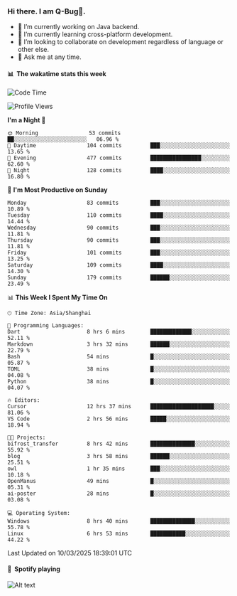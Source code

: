 ### Hi there. I am Q-Bug🐞.

- 🔭 I’m currently working on Java backend.
- 🌱 I’m currently learning cross-platform development.
- 👯 I’m looking to collaborate on development regardless of language or other else.
- 💬 Ask me at any time.

#### 📊 &nbsp;**The wakatime stats this week**  
<!--START_SECTION:waka-->
![Code Time](http://img.shields.io/badge/Code%20Time-289%20hrs%201%20min-blue)

![Profile Views](http://img.shields.io/badge/Profile%20Views-0-blue)

**I'm a Night 🦉** 

```text
🌞 Morning                53 commits          ██░░░░░░░░░░░░░░░░░░░░░░░   06.96 % 
🌆 Daytime                104 commits         ███░░░░░░░░░░░░░░░░░░░░░░   13.65 % 
🌃 Evening                477 commits         ████████████████░░░░░░░░░   62.60 % 
🌙 Night                  128 commits         ████░░░░░░░░░░░░░░░░░░░░░   16.80 % 
```
📅 **I'm Most Productive on Sunday** 

```text
Monday                   83 commits          ███░░░░░░░░░░░░░░░░░░░░░░   10.89 % 
Tuesday                  110 commits         ████░░░░░░░░░░░░░░░░░░░░░   14.44 % 
Wednesday                90 commits          ███░░░░░░░░░░░░░░░░░░░░░░   11.81 % 
Thursday                 90 commits          ███░░░░░░░░░░░░░░░░░░░░░░   11.81 % 
Friday                   101 commits         ███░░░░░░░░░░░░░░░░░░░░░░   13.25 % 
Saturday                 109 commits         ████░░░░░░░░░░░░░░░░░░░░░   14.30 % 
Sunday                   179 commits         ██████░░░░░░░░░░░░░░░░░░░   23.49 % 
```


📊 **This Week I Spent My Time On** 

```text
🕑︎ Time Zone: Asia/Shanghai

💬 Programming Languages: 
Dart                     8 hrs 6 mins        █████████████░░░░░░░░░░░░   52.11 % 
Markdown                 3 hrs 32 mins       ██████░░░░░░░░░░░░░░░░░░░   22.79 % 
Bash                     54 mins             █░░░░░░░░░░░░░░░░░░░░░░░░   05.87 % 
TOML                     38 mins             █░░░░░░░░░░░░░░░░░░░░░░░░   04.08 % 
Python                   38 mins             █░░░░░░░░░░░░░░░░░░░░░░░░   04.07 % 

🔥 Editors: 
Cursor                   12 hrs 37 mins      ████████████████████░░░░░   81.06 % 
VS Code                  2 hrs 56 mins       █████░░░░░░░░░░░░░░░░░░░░   18.94 % 

🐱‍💻 Projects: 
bifrost_transfer         8 hrs 42 mins       ██████████████░░░░░░░░░░░   55.92 % 
blog                     3 hrs 58 mins       ██████░░░░░░░░░░░░░░░░░░░   25.51 % 
owl                      1 hr 35 mins        ███░░░░░░░░░░░░░░░░░░░░░░   10.18 % 
OpenManus                49 mins             █░░░░░░░░░░░░░░░░░░░░░░░░   05.31 % 
ai-poster                28 mins             █░░░░░░░░░░░░░░░░░░░░░░░░   03.08 % 

💻 Operating System: 
Windows                  8 hrs 40 mins       ██████████████░░░░░░░░░░░   55.78 % 
Linux                    6 hrs 53 mins       ███████████░░░░░░░░░░░░░░   44.22 % 
```


 Last Updated on 10/03/2025 18:39:01 UTC
<!--END_SECTION:waka-->

#### 🎵 &nbsp;**Spotify playing**  
![Alt text](https://spotify-recently-played-readme.vercel.app/api?user=e5y1o4x7kdt9kf2blu4wvmb4s&unique={true|1|on|yes})
